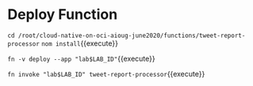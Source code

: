 # Deploy Function

`cd /root/cloud-native-on-oci-aioug-june2020/functions/tweet-report-processor` 
`nom install`{{execute}}

`fn -v deploy --app "lab$LAB_ID"`{{execute}}


`fn invoke "lab$LAB_ID" tweet-report-processor`{{execute}}